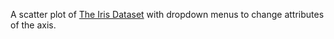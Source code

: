 A scatter plot of [The Iris Dataset](https://gist.github.com/curran/a08a1080b88344b0c8a7) with dropdown menus to change attributes of the axis.

